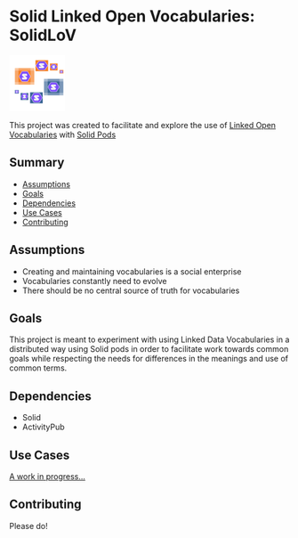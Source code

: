 # Solid Linked Open Vocabularies: SolidLoV
<img src="logo.png" width="100">

This project was created to facilitate and explore the use of [Linked Open Vocabularies](https://lov.linkeddata.es/dataset/lov) with [Solid Pods](https://solidproject.org/)

## Summary

  - [Assumptions](#Assumptions)
  - [Goals](#Goals)
  - [Dependencies](#Dependencies)
  - [Use Cases](#Use-Cases)
  - [Contributing](#Contributing)

## Assumptions

- Creating and maintaining vocabularies is a social enterprise
- Vocabularies constantly need to evolve
- There should be no central source of truth for vocabularies

## Goals

This project is meant to experiment with using Linked Data Vocabularies in a distributed way using Solid pods in order to facilitate work towards common goals while respecting the needs for differences in the meanings and use of common terms.

## Dependencies

- Solid
- ActivityPub

## Use Cases

[A work in progress...](../blob/master/use%20cases/use%20cases.md)

## Contributing

Please do!



